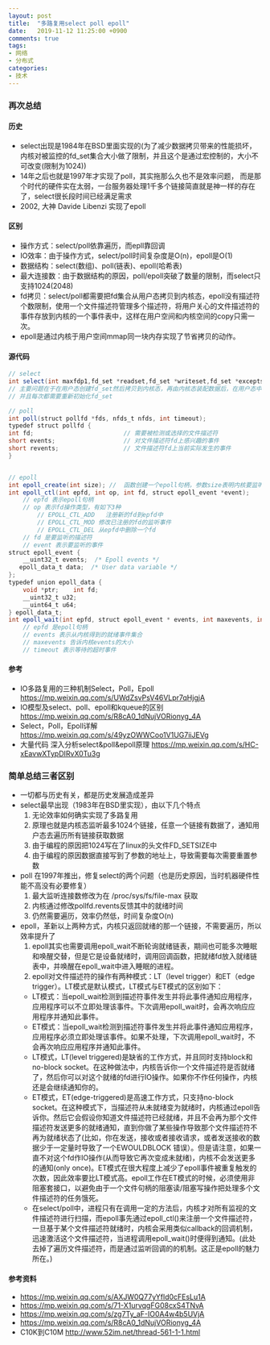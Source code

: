 ```yaml
---
layout: post
title:  "多路复用select poll epoll"
date:   2019-11-12 11:25:00 +0900
comments: true
tags:
- 网络
- 分布式
categories:
- 技术
---
```

### 再次总结
#### 历史
 - select出现是1984年在BSD里面实现的(为了减少数据拷贝带来的性能损坏，内核对被监控的fd_set集合大小做了限制，并且这个是通过宏控制的，大小不可改变(限制为1024))
 - 14年之后也就是1997年才实现了poll，其实拖那么久也不是效率问题， 而是那个时代的硬件实在太弱，一台服务器处理1千多个链接简直就是神一样的存在了，select很长段时间已经满足需求
 - 2002, 大神 Davide Libenzi 实现了epoll
 
#### 区别
- 操作方式：select/poll依靠遍历，而epll靠回调
- IO效率：由于操作方式，select/poll时间复杂度是O(n)，epoll是O(1)
- 数据结构：select(数组)、poll(链表)、epoll(哈希表)
- 最大连接数：由于数据结构的原因，poll/epoll突破了数量的限制，而select只支持1024(2048)
- fd拷贝：select/poll都需要把fd集合从用户态拷贝到内核态，epoll没有描述符个数限制，使用一个文件描述符管理多个描述符，将用户关心的文件描述符的事件存放到内核的一个事件表中，这样在用户空间和内核空间的copy只需一次。
- epoll是通过内核于用户空间mmap同一块内存实现了节省拷贝的动作。

#### 源代码
```java
// select
int select(int maxfdp1,fd_set *readset,fd_set *writeset,fd_set *exceptset,const struct timeval *timeout);
// 主要问题在于在用户态创建fd_set然后拷贝到内核态，再由内核态装配数据后，在用户态中进行遍历
// 并且每次都需要重新初始化fd_set

// poll
int poll(struct pollfd *fds, nfds_t nfds, int timeout);
typedef struct pollfd {        
int fd;                         // 需要被检测或选择的文件描述符        
short events;                   // 对文件描述符fd上感兴趣的事件        
short revents;                  // 文件描述符fd上当前实际发生的事件
} 


// epoll
int epoll_create(int size); //  函数创建一个epoll句柄，参数size表明内核要监听的描述符数量。调用成功时返回一个epoll句柄描述符，失败时返回-1。
int epoll_ctl(int epfd, int op, int fd, struct epoll_event *event);
    // epfd 表示epoll句柄
    // op 表示fd操作类型，有如下3种
        // EPOLL_CTL_ADD   注册新的fd到epfd中
        // EPOLL_CTL_MOD 修改已注册的fd的监听事件
        // EPOLL_CTL_DEL 从epfd中删除一个fd
    // fd 是要监听的描述符
    // event 表示要监听的事件
struct epoll_event {
    __uint32_t events;  /* Epoll events */    
   epoll_data_t data;  /* User data variable */
};
typedef union epoll_data {
    void *ptr;    int fd;
    __uint32_t u32;
    __uint64_t u64;
} epoll_data_t;
int epoll_wait(int epfd, struct epoll_event * events, int maxevents, int timeout);
    // epfd 是epoll句柄
    // events 表示从内核得到的就绪事件集合
    // maxevents 告诉内核events的大小
    // timeout 表示等待的超时事件
```

#### 参考
- IO多路复用的三种机制Select，Poll，Epoll <https://mp.weixin.qq.com/s/UWdZsvPsV46VLpr7qHjgjA>
- IO模型及select、poll、epoll和kqueue的区别 <https://mp.weixin.qq.com/s/R8cA0_1dNujVORionyg_4A>
- Select，Poll，Epoll详解 <https://mp.weixin.qq.com/s/49yzOWWCoo1V1UG7iiJEVg>
- 大量代码 深入分析select&poll&epoll原理 <https://mp.weixin.qq.com/s/HC-xEavwXTypDIRvX0Tu3g>

### 简单总结三者区别
- 一切都与历史有关，都是历史发展造成差异
- select最早出现（1983年在BSD里实现），由以下几个特点
  1. 无论效率如何确实实现了多路复用
  1. 原理也就是内核态监听最多1024个链接，任意一个链接有数据了，通知用户态去遍历所有链接获取数据
  1. 由于编程的原因把1024写在了linux的头文件FD_SETSIZE中
  1. 由于编程的原因数据直接写到了参数的地址上，导致需要每次需要重置参数
- poll 在1997年推出，修复select的两个问题（也是历史原因，当时机器硬件性能不高没有必要修复）
  1. 最大监听连接数修改为在 /proc/sys/fs/file-max 获取
  1. 内核通过修改pollfd.revents反馈其中的就绪时间
  1. 仍然需要遍历，效率仍然低，时间复杂度O(n)
- epoll，革新以上两种方式，内核只返回就绪的那一个链接，不需要遍历，所以效率提升了
  1. epoll其实也需要调用epoll_wait不断轮询就绪链表，期间也可能多次睡眠和唤醒交替，但是它是设备就绪时，调用回调函数，把就绪fd放入就绪链表中，并唤醒在epoll_wait中进入睡眠的进程。
  1. epoll对文件描述符的操作有两种模式：LT（level trigger）和ET（edge trigger）。LT模式是默认模式，LT模式与ET模式的区别如下：
    - LT模式：当epoll_wait检测到描述符事件发生并将此事件通知应用程序，应用程序可以不立即处理该事件。下次调用epoll_wait时，会再次响应应用程序并通知此事件。
    - ET模式：当epoll_wait检测到描述符事件发生并将此事件通知应用程序，应用程序必须立即处理该事件。如果不处理，下次调用epoll_wait时，不会再次响应应用程序并通知此事件。
    - LT模式，LT(level triggered)是缺省的工作方式，并且同时支持block和no-block socket。在这种做法中，内核告诉你一个文件描述符是否就绪了，然后你可以对这个就绪的fd进行IO操作。如果你不作任何操作，内核还是会继续通知你的。
    - ET模式，ET(edge-triggered)是高速工作方式，只支持no-block socket。在这种模式下，当描述符从未就绪变为就绪时，内核通过epoll告诉你。然后它会假设你知道文件描述符已经就绪，并且不会再为那个文件描述符发送更多的就绪通知，直到你做了某些操作导致那个文件描述符不再为就绪状态了(比如，你在发送，接收或者接收请求，或者发送接收的数据少于一定量时导致了一个EWOULDBLOCK 错误）。但是请注意，如果一直不对这个fd作IO操作(从而导致它再次变成未就绪)，内核不会发送更多的通知(only once)。ET模式在很大程度上减少了epoll事件被重复触发的次数，因此效率要比LT模式高。epoll工作在ET模式的时候，必须使用非阻塞套接口，以避免由于一个文件句柄的阻塞读/阻塞写操作把处理多个文件描述符的任务饿死。
    - 在select/poll中，进程只有在调用一定的方法后，内核才对所有监视的文件描述符进行扫描，而epoll事先通过epoll_ctl()来注册一个文件描述符，一旦基于某个文件描述符就绪时，内核会采用类似callback的回调机制，迅速激活这个文件描述符，当进程调用epoll_wait()时便得到通知。(此处去掉了遍历文件描述符，而是通过监听回调的的机制。这正是epoll的魅力所在。)

#### 参考资料
- <https://mp.weixin.qq.com/s/AXJW0Q77yYfld0cFEsLu1A>
- <https://mp.weixin.qq.com/s/71-X1urvqgFG08cxS4TNvA>
- <https://mp.weixin.qq.com/s/zg7Ty_aF-IO0A4w4b5UVjA>
- <https://mp.weixin.qq.com/s/R8cA0_1dNujVORionyg_4A>
- C10K到C10M <http://www.52im.net/thread-561-1-1.html>